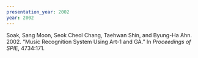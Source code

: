 ```yaml
---
presentation_year: 2002
year: 2002
---
```


Soak, Sang Moon, Seok Cheol Chang, Taehwan Shin, and Byung-Ha Ahn. 2002. “Music Recognition System Using Art-1 and GA.” In <i>Proceedings of SPIE</i>, 4734:171.